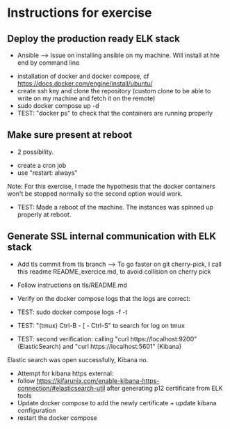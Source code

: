 # Instructions for exercise

## Deploy the production ready ELK stack

* Ansible --> Issue on installing ansible on my machine. Will install at hte end by command line

- installation of docker and docker compose, cf https://docs.docker.com/engine/install/ubuntu/
- create ssh key and clone the repository (custom clone to be able to write on my machine and fetch it on the remote)
- sudo docker compose up -d
- TEST: "docker ps" to check that the containers are running properly

## Make sure present at reboot

* 2 possibility.
- create a cron job
- use "restart: always"

Note: For this exercise, I made the hypothesis that the docker containers won't be stopped normally so the second option would work.

- TEST: Made a reboot of the machine. The instances was spinned up properly at reboot.

## Generate SSL internal communication with ELK stack

- Add tls commit from tls branch
--> To go faster on git cherry-pick, I call this readme README_exercice.md, to avoid collision on cherry pick
- Follow instructions on tls/README.md
- Verify on the docker compose logs that the logs are correct:
- TEST: sudo docker compose logs -f -t
- TEST: "(tmux) Ctrl-B - [ - Ctrl-S" to search for log on tmux

- TEST: second verification: calling "curl https://localhost:9200" (ElasticSearch) and "curl https://localhost:5601" (Kibana)

Elastic search was open successfully, Kibana no.

- Attempt for kibana https external:
- follow https://kifarunix.com/enable-kibana-https-connection/#elasticsearch-util after generating p12 certificate from ELK tools
- Update docker compose to add the newly certificate + update kibana configuration
- restart the docker compose